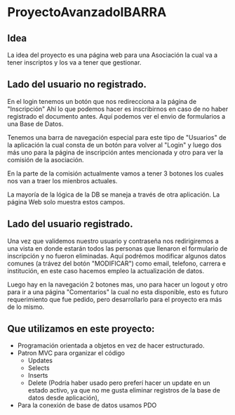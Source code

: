 # ProyectoAvanzadoIBARRA

## Idea
La idea del proyecto es una página web para una Asociación la cual va a tener inscriptos y los va a tener que gestionar. 

## Lado del usuario no registrado.

En el login tenemos un botón que nos redirecciona a la página de "Inscripción"
Ahí lo que podemos hacer es inscribirnos en caso de no haber registrado el documento antes. Aquí podemos ver el envio de formularios a una Base de Datos.  

Tenemos una barra de navegación especial para este tipo de "Usuarios" de la aplicación la cual consta de un botón para volver al "Login" y luego dos más uno para la página de inscripción antes mencionada y otro para ver la comisión de la asociación.

En la parte de la comisión actualmente vamos a tener 3 botones los cuales nos van a traer los mienbros actuales. 

La mayoría de la lógica de la DB se maneja a través de otra aplicación. La página Web solo muestra estos campos. 


## Lado del usuario registrado.

Una vez que validemos nuestro usuario y contraseña nos redirigiremos a una vista en donde estarán todos las personas que llenaron el formulario de inscripción y no fueron eliminadas. 
Aquí podrémos modificar algunos datos comunes (a trávez del botón "MODIFICAR") como email, telefono, carrera e institución, en este caso hacemos empleo la actualización de datos.

Luego hay en la navegación 2 botones mas, uno para hacer un logout y otro para ir a una página "Comentarios" la cual no esta disponible, esto es futuro requerimiento que fue pedido, pero desarrollarlo para el proyecto era más de lo mismo. 


## Que utilizamos en este proyecto:
- Programación orientada a objetos en vez de hacer estructurado.
- Patron MVC para organizar el código
  - Updates
  - Selects
  - Inserts 
  - Delete (Podría haber usado pero preferí hacer un update en un estado activo, ya que no me gusta eliminar registros de la base de datos desde aplicación),
- Para la conexión de base de datos usamos PDO



